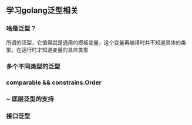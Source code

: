 ## 学习golang泛型相关

### 啥是泛型？

所谓的泛型，它值得就是通用的模板变量，这个变量再编译时并不知道具体的类型。在运行时才知道变量的具体类型

### 多个不同类型的泛型

### comparable && constrains.Order

### ~ 底层泛型的支持

### 接口泛型